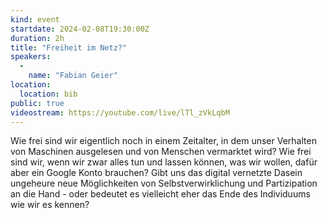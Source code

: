 ```yaml
---
kind: event
startdate: 2024-02-08T19:30:00Z
duration: 2h
title: "Freiheit im Netz?"
speakers:
  -
    name: "Fabian Geier"
location:
  location: bib
public: true
videostream: https://youtube.com/live/lTl_zVkLqbM
---
```

Wie frei sind wir eigentlich noch in einem Zeitalter, in dem unser Verhalten
von Maschinen ausgelesen und von Menschen vermarktet wird? Wie frei sind wir,
wenn wir zwar alles tun und lassen können, was wir wollen, dafür aber ein
Google Konto brauchen? Gibt uns das digital vernetzte Dasein ungeheure neue
Möglichkeiten von Selbstverwirklichung und Partizipation an die Hand - oder
bedeutet es vielleicht eher das Ende des Individuums wie wir es kennen?
